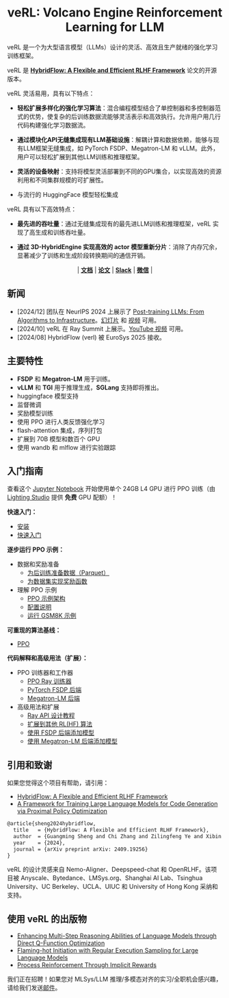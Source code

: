 <h1 style="text-align: center;">veRL: Volcano Engine Reinforcement Learning for LLM</h1>

veRL 是一个为大型语言模型（LLMs）设计的灵活、高效且生产就绪的强化学习训练框架。

veRL 是 **[HybridFlow: A Flexible and Efficient RLHF Framework](https://arxiv.org/abs/2409.19256v2)** 论文的开源版本。

veRL 灵活易用，具有以下特点：

- **轻松扩展多样化的强化学习算法**：混合编程模型结合了单控制器和多控制器范式的优势，使复杂的后训练数据流能够灵活表示和高效执行。允许用户用几行代码构建强化学习数据流。

- **通过模块化API无缝集成现有LLM基础设施**：解耦计算和数据依赖，能够与现有LLM框架无缝集成，如 PyTorch FSDP、Megatron-LM 和 vLLM。此外，用户可以轻松扩展到其他LLM训练和推理框架。

- **灵活的设备映射**：支持将模型灵活部署到不同的GPU集合，以实现高效的资源利用和不同集群规模的可扩展性。

- 与流行的 HuggingFace 模型轻松集成


veRL 具有以下高效特点：

- **最先进的吞吐量**：通过无缝集成现有的最先进LLM训练和推理框架，veRL 实现了高生成和训练吞吐量。

- **通过 3D-HybridEngine 实现高效的 actor 模型重新分片**：消除了内存冗余，显著减少了训练和生成阶段转换期间的通信开销。

<p align="center">
| <a href="https://verl.readthedocs.io/en/latest/index.html"><b>文档</b></a> | <a href="https://arxiv.org/abs/2409.19256v2"><b>论文</b></a> | <a href="https://join.slack.com/t/verlgroup/shared_invite/zt-2w5p9o4c3-yy0x2Q56s_VlGLsJ93A6vA"><b>Slack</b></a> | <a href="https://raw.githubusercontent.com/eric-haibin-lin/verl-community/refs/heads/main/WeChat.JPG"><b>微信</b></a> |

<!-- <a href=""><b>幻灯片</b></a> | -->
</p>

## 新闻

- [2024/12] 团队在 NeurIPS 2024 上展示了 <a href="https://neurips.cc/Expo/Conferences/2024/workshop/100677">Post-training LLMs: From Algorithms to Infrastructure</a>。[幻灯片](https://github.com/eric-haibin-lin/verl-data/tree/neurips) 和 [视频](https://neurips.cc/Expo/Conferences/2024/workshop/100677) 可用。
- [2024/10] veRL 在 Ray Summit 上展示。[YouTube 视频](https://www.youtube.com/watch?v=MrhMcXkXvJU&list=PLzTswPQNepXntmT8jr9WaNfqQ60QwW7-U&index=37) 可用。
- [2024/08] HybridFlow (verl) 被 EuroSys 2025 接收。

## 主要特性

- **FSDP** 和 **Megatron-LM** 用于训练。
- **vLLM** 和 **TGI** 用于推理生成，**SGLang** 支持即将推出。
- huggingface 模型支持
- 监督微调
- 奖励模型训练
- 使用 PPO 进行人类反馈强化学习
- flash-attention 集成，序列打包
- 扩展到 70B 模型和数百个 GPU
- 使用 wandb 和 mlflow 进行实验跟踪


## 入门指南

查看这个 [Jupyter Notebook](https://github.com/volcengine/verl/tree/main/examples/ppo_trainer/verl_getting_started.ipynb) 开始使用单个 24GB L4 GPU 进行 PPO 训练（由 [Lighting Studio](https://lightning.ai/hlin-verl/studios/verl-getting-started) 提供 **免费** GPU 配额）！

**快速入门：**
- [安装](https://verl.readthedocs.io/en/latest/start/install.html)
- [快速入门](https://verl.readthedocs.io/en/latest/start/quickstart.html)

**逐步运行 PPO 示例：**
- 数据和奖励准备
  - [为后训练准备数据（Parquet）](https://verl.readthedocs.io/en/latest/preparation/prepare_data.html)
  - [为数据集实现奖励函数](https://verl.readthedocs.io/en/latest/preparation/reward_function.html)
- 理解 PPO 示例
  - [PPO 示例架构](https://verl.readthedocs.io/en/latest/examples/ppo_code_architecture.html)
  - [配置说明](https://verl.readthedocs.io/en/latest/examples/config.html)
  - [运行 GSM8K 示例](https://verl.readthedocs.io/en/latest/examples/gsm8k_example.html)

**可重现的算法基线：**
- [PPO](https://verl.readthedocs.io/en/latest/experiment/ppo.html)

**代码解释和高级用法（扩展）：**
- PPO 训练器和工作器
  - [PPO Ray 训练器](https://verl.readthedocs.io/en/latest/workers/ray_trainer.html)
  - [PyTorch FSDP 后端](https://verl.readthedocs.io/en/latest/workers/fsdp_workers.html)
  - [Megatron-LM 后端](https://verl.readthedocs.io/en/latest/index.html)
- 高级用法和扩展
  - [Ray API 设计教程](https://verl.readthedocs.io/en/latest/advance/placement.html)
  - [扩展到其他 RL(HF) 算法](https://verl.readthedocs.io/en/latest/advance/dpo_extension.html)
  - [使用 FSDP 后端添加模型](https://verl.readthedocs.io/en/latest/advance/fsdp_extension.html)
  - [使用 Megatron-LM 后端添加模型](https://verl.readthedocs.io/en/latest/advance/megatron_extension.html)


## 引用和致谢

如果您觉得这个项目有帮助，请引用：
- [HybridFlow: A Flexible and Efficient RLHF Framework](https://arxiv.org/abs/2409.19256v2)
- [A Framework for Training Large Language Models for Code Generation via Proximal Policy Optimization](https://i.cs.hku.hk/~cwu/papers/gmsheng-NL2Code24.pdf)

```tex
@article{sheng2024hybridflow,
  title   = {HybridFlow: A Flexible and Efficient RLHF Framework},
  author  = {Guangming Sheng and Chi Zhang and Zilingfeng Ye and Xibin Wu and Wang Zhang and Ru Zhang and Yanghua Peng and Haibin Lin and Chuan Wu},
  year    = {2024},
  journal = {arXiv preprint arXiv: 2409.19256}
}
```

veRL 的设计灵感来自 Nemo-Aligner、Deepspeed-chat 和 OpenRLHF。该项目被 Anyscale、Bytedance、LMSys.org、Shanghai AI Lab、Tsinghua University、UC Berkeley、UCLA、UIUC 和 University of Hong Kong 采纳和支持。

## 使用 veRL 的出版物
- [Enhancing Multi-Step Reasoning Abilities of Language Models through Direct Q-Function Optimization](https://arxiv.org/abs/2410.09302)
- [Flaming-hot Initiation with Regular Execution Sampling for Large Language Models](https://arxiv.org/abs/2410.21236)
- [Process Reinforcement Through Implicit Rewards](https://github.com/PRIME-RL/PRIME/)

我们正在招聘！如果您对 MLSys/LLM 推理/多模态对齐的实习/全职机会感兴趣，请给我们发送[邮件](mailto:haibin.lin@bytedance.com)。